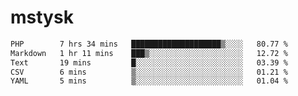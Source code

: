 # mstysk

<!--START_SECTION:waka-->

```txt
PHP        7 hrs 34 mins   ████████████████████▒░░░░   80.77 %
Markdown   1 hr 11 mins    ███▒░░░░░░░░░░░░░░░░░░░░░   12.72 %
Text       19 mins         █░░░░░░░░░░░░░░░░░░░░░░░░   03.39 %
CSV        6 mins          ▒░░░░░░░░░░░░░░░░░░░░░░░░   01.21 %
YAML       5 mins          ▒░░░░░░░░░░░░░░░░░░░░░░░░   01.04 %
```

<!--END_SECTION:waka-->
